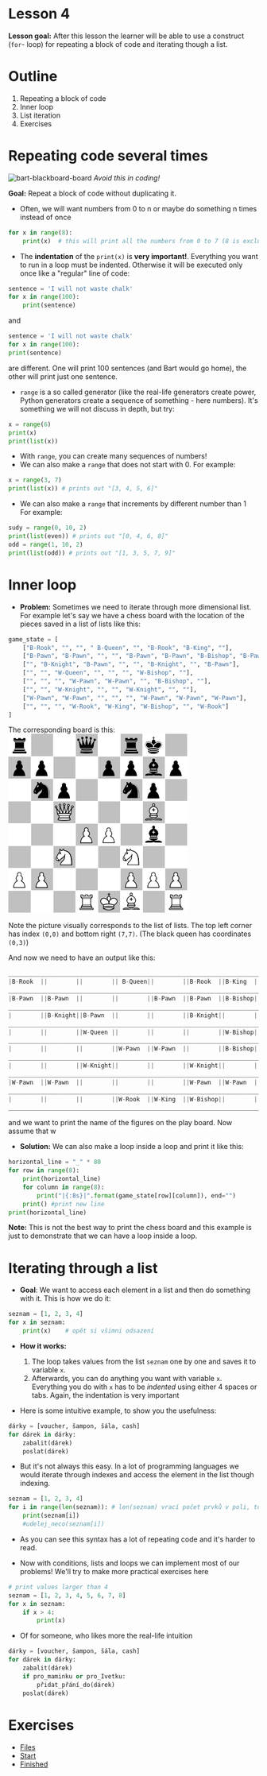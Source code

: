 # Lesson 4
**Lesson goal:** After this lesson the learner will be able to use a construct (`for`- loop) for repeating a block of code and iterating though a list.

# Outline
1. Repeating a block of code
2. Inner loop
3. List iteration
4. Exercises

# Repeating code several times


![bart-blackboard-board](http://bartsblackboard.com/files/2009/11/the-simpsons-s01e02-Bart-the-Genius.jpg)
*Avoid this in coding!*

**Goal:** Repeat a block of code without duplicating it.

* Often, we will want numbers from 0 to n or maybe do something n times instead of once

```python
for x in range(8):
    print(x)  # this will print all the numbers from 0 to 7 (8 is excluded)
```
* The **indentation** of the `print(x)` is **very important!**. Everything you want to run in a loop must be indented. Otherwise it will be executed only once like a "regular" line of code:
```python
sentence = 'I will not waste chalk'
for x in range(100):
    print(sentence)  
```
and
```python
sentence = 'I will not waste chalk'
for x in range(100):
print(sentence)  
```

are different. One will print 100 sentences (and Bart would go home), the other will print just one sentence.

* `range` is a so called generator (like the real-life generators create power, Python generators create a sequence of something - here numbers). It's something we will not discuss in depth, but try:
```python
x = range(6)
print(x)
print(list(x))
```

* With `range`, you can create many sequences of numbers!
* We can also make a `range` that does not start with 0. For example:
```python
x = range(3, 7)
print(list(x)) # prints out "[3, 4, 5, 6]"
```
* We can also make a `range` that increments by different number than 1 For example:
```python
sudy = range(0, 10, 2)
print(list(even)) # prints out "[0, 4, 6, 8]"
odd = range(1, 10, 2)
print(list(odd)) # prints out "[1, 3, 5, 7, 9]"
```

# Inner loop
* **Problem:** Sometimes we need to iterate through more dimensional list. For example let's say we have a chess board with the location of the pieces saved in a list of lists like this:

```python
game_state = [
    ["B-Rook", "", "", " B-Queen", "", "B-Rook", "B-King", ""],
    ["B-Pawn", "B-Pawn", "", "", "B-Pawn", "B-Pawn", "B-Bishop", "B-Pawn"],
    ["", "B-Knight", "B-Pawn", "", "", "B-Knight", "", "B-Pawn"],
    ["", "", "W-Queen", "", "", "", "W-Bishop", ""],
    ["", "", "", "W-Pawn", "W-Pawn", "", "B-Bishop", ""],
    ["", "", "W-Knight", "", "", "W-Knight", "", ""],
    ["W-Pawn", "W-Pawn", "", "", "", "W-Pawn", "W-Pawn", "W-Pawn"],
    ["", "", "", "W-Rook", "W-King", "W-Bishop", "", "W-Rook"]
]
```
The corresponding board is this:
![chess-board](./images/chess_board.png)

Note the picture visually corresponds to the list of lists. The top left corner has index `(0,0)` and bottom right `(7,7)`. (The black queen has coordinates `(0,3)`)

And now we need to have an output like this:
```python
________________________________________________________________________________
|B-Rook  ||        ||        || B-Queen||        ||B-Rook  ||B-King  ||        |
________________________________________________________________________________
|B-Pawn  ||B-Pawn  ||        ||        ||B-Pawn  ||B-Pawn  ||B-Bishop||B-Pawn  |
________________________________________________________________________________
|        ||B-Knight||B-Pawn  ||        ||        ||B-Knight||        ||B-Pawn  |
________________________________________________________________________________
|        ||        ||W-Queen ||        ||        ||        ||W-Bishop||        |
________________________________________________________________________________
|        ||        ||        ||W-Pawn  ||W-Pawn  ||        ||B-Bishop||        |
________________________________________________________________________________
|        ||        ||W-Knight||        ||        ||W-Knight||        ||        |
________________________________________________________________________________
|W-Pawn  ||W-Pawn  ||        ||        ||        ||W-Pawn  ||W-Pawn  ||W-Pawn  |
________________________________________________________________________________
|        ||        ||        ||W-Rook  ||W-King  ||W-Bishop||        ||W-Rook  |
________________________________________________________________________________
```


 and we want to print the name of the figures on the play board. Now assume that w
* **Solution:**
  We can also make a loop inside a loop and print it like this:
```python
horizontal_line = "_" * 80
for row in range(8):
    print(horizontal_line)
    for column in range(8):
        print("|{:8s}|".format(game_state[row][column]), end="")
    print() #print new line
print(horizontal_line)
```
  **Note:** This is not the best way to print the chess board and this example is just to demonstrate that we can have a loop inside a loop.

# Iterating through a list
* **Goal**: We want to access each element in a list and then do something with it. This is how we do it:


```python
seznam = [1, 2, 3, 4]
for x in seznam:
    print(x)    # opět si všimni odsazení
```

* **How it works:**
  1. The loop takes values from the list `seznam` one by one and saves it to variable `x`.
  2. Afterwards, you can do anything you want with variable `x`. Everything you do with `x` has to be *indented* using either 4 spaces or tabs. Again, the indentation is very important

* Here is some intuitive example, to show you the usefulness:
```python
dárky = [voucher, šampon, šála, cash]
for dárek in dárky:
    zabalit(dárek)
    poslat(dárek)
```
* But it's not always this easy. In a lot of programming languages we would iterate through indexes and access the element in the list though indexing.

```python
seznam = [1, 2, 3, 4]
for i in range(len(seznam)): # len(seznam) vrací počet prvků v poli, to je důležité, abychom nepoužili index, který pole neobsahuje
    print(seznam[i])
    #udelej_neco(seznam[i])
```
* As you can see this syntax has a lot of repeating code and it's harder to read.

* Now with conditions, lists and loops we can implement most of our problems! We'll try to make more practical exercises here
```python
# print values larger than 4
seznam = [1, 2, 3, 4, 5, 6, 7, 8]
for x in seznam:
    if x > 4:
        print(x)
```

* Of for someone, who likes more the real-life intuition
```python
dárky = [voucher, šampon, šála, cash]
for dárek in dárky:
    zabalit(dárek)
    if pro_maminku or pro_Ivetku:
        přidat_přání_do(dárek)
    poslat(dárek)
```


# Exercises

* [Files](../Exercises/Lesson_4)
* [Start](../Exercises/Lesson_4/lesson_4_start.md)
* [Finished](../Exercises/Lesson_4/lesson_4_finished.md)
